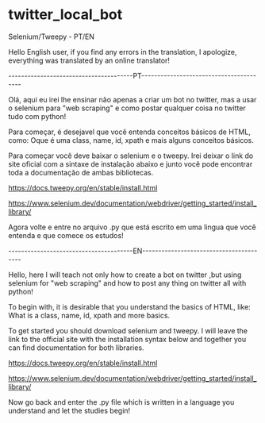 # twitter_local_bot
Selenium/Tweepy - PT/EN

Hello English user, if you find any errors in the translation, I apologize, everything was translated by an online translator!

---------------------------------------PT----------------------------------------

Olá, aqui eu irei lhe ensinar não apenas a criar um bot no twitter,
mas a usar o selenium para "web scraping" e como postar qualquer 
coisa no twitter tudo com python! 

Para começar, é desejavel que você entenda conceitos básicos de HTML,
como: Oque é uma class, name, id, xpath e mais alguns conceitos básicos.


Para começar você deve baixar o selenium e o tweepy.
Irei deixar o link do site oficial com a sintaxe de instalação abaixo e 
junto você pode encontrar toda a documentação de ambas bibliotecas.

https://docs.tweepy.org/en/stable/install.html

https://www.selenium.dev/documentation/webdriver/getting_started/install_library/

Agora volte e entre no arquivo .py que está escrito em uma lingua que você entenda 
e que comece os estudos!

---------------------------------------EN----------------------------------------

Hello, here I will teach not only how to create a bot on twitter
,but using selenium for "web scraping" and how to post any
thing on twitter all with python!

To begin with, it is desirable that you understand the basics of HTML,
like: What is a class, name, id, xpath and more basics.


To get started you should download selenium and tweepy.
I will leave the link to the official site with the installation syntax below and
together you can find documentation for both libraries.

https://docs.tweepy.org/en/stable/install.html

https://www.selenium.dev/documentation/webdriver/getting_started/install_library/

Now go back and enter the .py file which is written in a language you understand
and let the studies begin!
